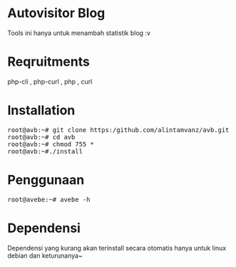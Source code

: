 # Autovisitor Blog

Tools ini hanya untuk menambah statistik blog :v 

# Reqruitments
php-cli , php-curl , php , curl


# Installation
<pre>
root@avb:~# git clone https:/github.com/alintamvanz/avb.git
root@avb:~# cd avb
root@avb:~# chmod 755 *
root@avb:~#./install
</pre>
# Penggunaan
<pre>
root@avebe:~# avebe -h
</pre>

# Dependensi
Dependensi yang kurang akan terinstall secara otomatis hanya untuk linux debian dan keturunanya~
